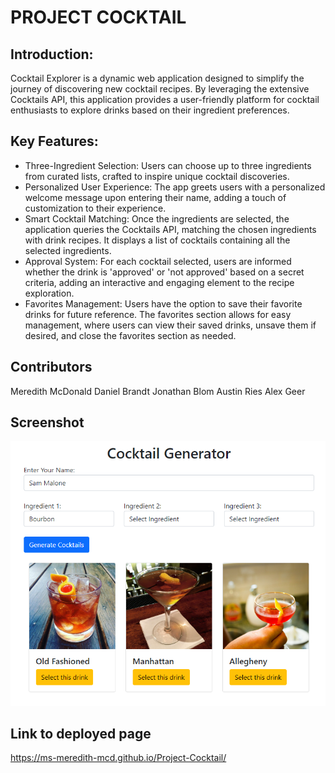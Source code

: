 # PROJECT COCKTAIL

## Introduction:
Cocktail Explorer is a dynamic web application designed to simplify the journey of discovering new cocktail recipes. By leveraging the extensive Cocktails API, this application provides a user-friendly platform for cocktail enthusiasts to explore drinks based on their ingredient preferences.

## Key Features:
- Three-Ingredient Selection: Users can choose up to three ingredients from curated lists, crafted to inspire unique cocktail discoveries.
- Personalized User Experience: The app greets users with a personalized welcome message upon entering their name, adding a touch of customization to their experience.
- Smart Cocktail Matching: Once the ingredients are selected, the application queries the Cocktails API, matching the chosen ingredients with drink recipes. It displays a list of cocktails containing all the selected ingredients.
- Approval System: For each cocktail selected, users are informed whether the drink is 'approved' or 'not approved' based on a secret criteria, adding an interactive and engaging element to the recipe exploration.
- Favorites Management: Users have the option to save their favorite drinks for future reference. The favorites section allows for easy management, where users can view their saved drinks, unsave them if desired, and close the favorites section as needed.

## Contributors
Meredith McDonald
Daniel Brandt
Jonathan Blom
Austin Ries
Alex Geer

## Screenshot
![Screenshot of the app](images/screenshot.png)

## Link to deployed page
https://ms-meredith-mcd.github.io/Project-Cocktail/
